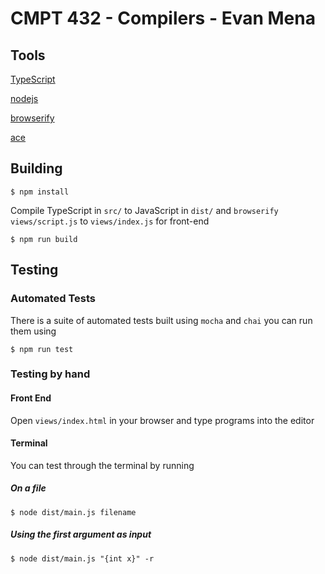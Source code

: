 # CMPT 432 - Compilers - Evan Mena

## Tools
[TypeScript](https://www.typescriptlang.org/)

[nodejs](https://nodejs.org/en/)

[browserify](http://browserify.org/)

[ace](https://ace.c9.io/)

## Building

`$ npm install`

Compile TypeScript in `src/` to JavaScript in `dist/` and `browserify views/script.js` to `views/index.js` for front-end

`$ npm run build`

## Testing

### Automated Tests

There is a suite of automated tests built using `mocha` and `chai` you can run them using

`$ npm run test`

### Testing by hand

#### Front End

Open `views/index.html` in your browser and type programs into the editor

#### Terminal

You can test through the terminal by running

##### On a file

`$ node dist/main.js filename`

##### Using the first argument as input

`$ node dist/main.js "{int x}" -r`



